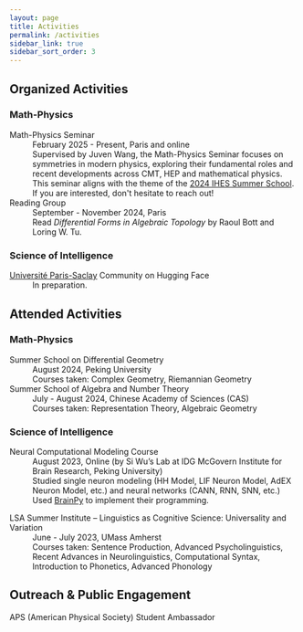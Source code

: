 ```yaml
---
layout: page
title: Activities
permalink: /activities
sidebar_link: true
sidebar_sort_order: 3
---
```


<h2>Organized Activities</h2>

<h3>Math-Physics</h3>
<dl>
  <dt>Math-Physics Seminar</dt>
  <dd>February 2025 - Present, Paris and online</dd>
  <dd>Supervised by Juven Wang, the Math-Physics Seminar focuses on symmetries in modern physics, exploring their fundamental roles and recent developments across CMT, HEP and mathematical physics. This seminar aligns with the theme of the <a href="https://indico.math.cnrs.fr/event/11080/">2024 IHES Summer School</a>.</dd>
  <dd>If you are interested, don't hesitate to reach out!</dd>

  <dt>Reading Group</dt>
  <dd>September - November 2024, Paris</dd>
  <dd>Read <i>Differential Forms in Algebraic Topology</i> by Raoul Bott and Loring W. Tu.</dd>
</dl>
  
<h3>Science of Intelligence</h3>
<dl>
  <dt><a href="https://huggingface.co/Universite-Paris-Saclay">Université Paris-Saclay</a> Community on Hugging Face</dt>
  <dd>In preparation.</dd>
</dl>

<h2>Attended Activities</h2>

<h3>Math-Physics</h3>
<dl>
  <dt>Summer School on Differential Geometry</dt>
  <dd>August 2024, Peking University</dd>
  <dd>Courses taken: Complex Geometry, Riemannian Geometry</dd>

  <dt>Summer School of Algebra and Number Theory</dt>
  <dd>July - August 2024, Chinese Academy of Sciences (CAS)</dd>
  <dd>Courses taken: Representation Theory, Algebraic Geometry</dd>
</dl>

<h3>Science of Intelligence</h3>
<dl>
  <dt>Neural Computational Modeling Course</dt>
  <dd>August 2023, Online (by Si Wu’s Lab at IDG McGovern Institute for Brain Research, Peking University)</dd>
  <dd>Studied single neuron modeling (HH Model, LIF Neuron Model, AdEX Neuron Model, etc.) and neural networks (CANN, RNN, SNN, etc.)</dd>
  <dd>Used <a href="https://github.com/brainpy/BrainPy">BrainPy</a> to implement their programming.</dd>
</dl>

<dl>
  <dt>LSA Summer Institute – Linguistics as Cognitive Science: Universality and Variation</dt>
  <dd>June - July 2023, UMass Amherst</dd>
  <dd>Courses taken: Sentence Production, Advanced Psycholinguistics, Recent Advances in Neurolinguistics, Computational Syntax, Introduction to Phonetics, Advanced Phonology</dd>
</dl>

<h2>Outreach & Public Engagement</h2>
<p>
  APS (American Physical Society) Student Ambassador
</p>
